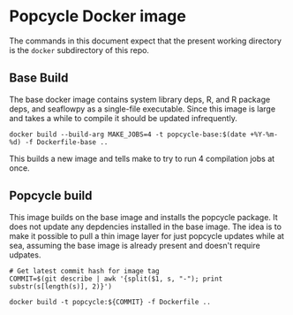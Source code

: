 # Popcycle Docker image

The commands in this document expect that the present working directory
is the `docker` subdirectory of this repo.

## Base Build

The base docker image contains system library deps, R, and R package deps, and
seaflowpy as a single-file executable.
Since this image is large and takes a while to compile it should be updated
infrequently.

```
docker build --build-arg MAKE_JOBS=4 -t popcycle-base:$(date +%Y-%m-%d) -f Dockerfile-base ..
```

This builds a new image and tells make to try to run 4 compilation jobs at once.

## Popcycle build

This image builds on the base image and installs the popcycle package. It does
not update any depdencies installed in the base image.
The idea is to make it possible to pull a thin image layer for just popcycle
updates while at sea, assuming the base image is already present and doesn't
require udpates.

```
# Get latest commit hash for image tag
COMMIT=$(git describe | awk '{split($1, s, "-"); print substr(s[length(s)], 2)}')

docker build -t popcycle:${COMMIT} -f Dockerfile ..
```
